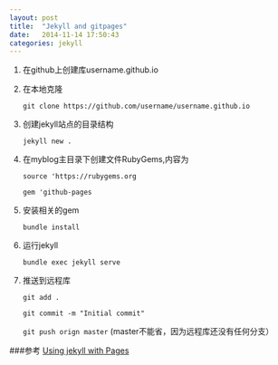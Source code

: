 ```yaml
---
layout: post
title:  "Jekyll and gitpages"
date:   2014-11-14 17:50:43
categories: jekyll
---
```


1. 在github上创建库username.github.io

2. 在本地克隆
   
   `git clone https://github.com/username/username.github.io`

3. 创建jekyll站点的目录结构
  
   `jekyll new .`

4. 在myblog主目录下创建文件RubyGems,内容为

   `source 'https://rubygems.org`

   `gem 'github-pages`

5. 安装相关的gem

   `bundle install`

6. 运行jekyll
  
   `bundle exec jekyll serve`

7. 推送到远程库
 
   `git add .`
   
   `git commit -m "Initial commit"`

   `git push orign master` (master不能省，因为远程库还没有任何分支） 



###参考
[Using jekyll with Pages](https://help.github.com/articles/using-jekyll-with-pages/) 
